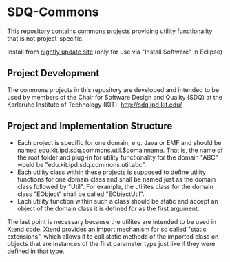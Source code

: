 # SDQ-Commons

This repository contains commons projects providing utility functionality that is not project-specific.

Install from [nightly update site](https://kit-sdq.github.io/updatesite/release/commons) (only for use via "Install Software" in Eclipse)

## Project Development

The commons projects in this repository are developed and intended to be used by members of the Chair for Software Design and Quality (SDQ) at the Karlsruhe Institute of Technology (KIT): http://sdq.ipd.kit.edu/

## Project and Implementation Structure

* Each project is specific for one domain, e.g. Java or EMF and should be named edu.kit.ipd.sdq.commons.util.$domainname.
That is, the name of the root folder and plug-in for utility functionality for the domain "ABC" would be "edu.kit.ipd.sdq.commons.util.abc".
* Each utility class within these projects is supposed to define utility functions for one domain class and shall be named just as the domain class followed by "Util".
For example, the utilites class for the domain class "EObject" shall be called "EObjectUtil".
* Each utility function within such a class should be static and accept an object of the domain class it is defined for as the first argument.

The last point is necessary because the utilites are intended to be used in Xtend code. Xtend provides an import mechanism for so called
"static extensions", which allows it to call static methods of the imported class on objects that are instances of the first parameter type just like if they were defined in that type. 
